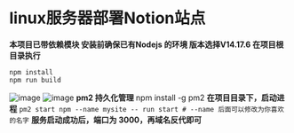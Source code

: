 # linux服务器部署Notion站点
**本项目已带依赖模块
安装前确保已有Nodejs 的环境
版本选择V14.17.6
在项目根目录执行**
```
npm install
npm run build
```
![image](https://cdn.jsdelivr.net/gh/rcy1314/tuchuang@main/NV/image.3379mc68k4m0.jpg)
![image](https://cdn.jsdelivr.net/gh/rcy1314/tuchuang@main/NV/image.405k7s375o20.jpg)
**pm2 持久化管理**
npm install -g pm2
**在项目目录下，启动进程**
`pm2 start npm --name mysite -- run start # --name 后面可以修改为你喜欢的名字`
**服务启动成功后，端口为 3000，再域名反代即可**
